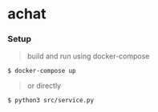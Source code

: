 # achat

### Setup

> build and run using docker-compose
```shell
$ docker-compose up
```

> or directly
```shell
$ python3 src/service.py
```
